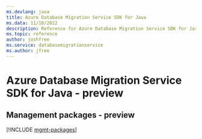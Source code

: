 ```yaml
---
ms.devlang: java
title: Azure Database Migration Service SDK for Java
ms.data: 11/10/2022
description: Reference for Azure Database Migration Service SDK for Java
ms.topic: reference
author: joshfree
ms.service: databasemigrationservice
ms.author: jfree
---
```

# Azure Database Migration Service SDK for Java - preview

## Management packages - preview
[!INCLUDE [mgmt-packages](database-migration-service-mgmt-index.md)]